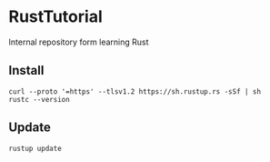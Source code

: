 # RustTutorial
Internal repository form learning Rust

## Install 
```
curl --proto '=https' --tlsv1.2 https://sh.rustup.rs -sSf | sh
rustc --version
```

## Update
```
rustup update
```
